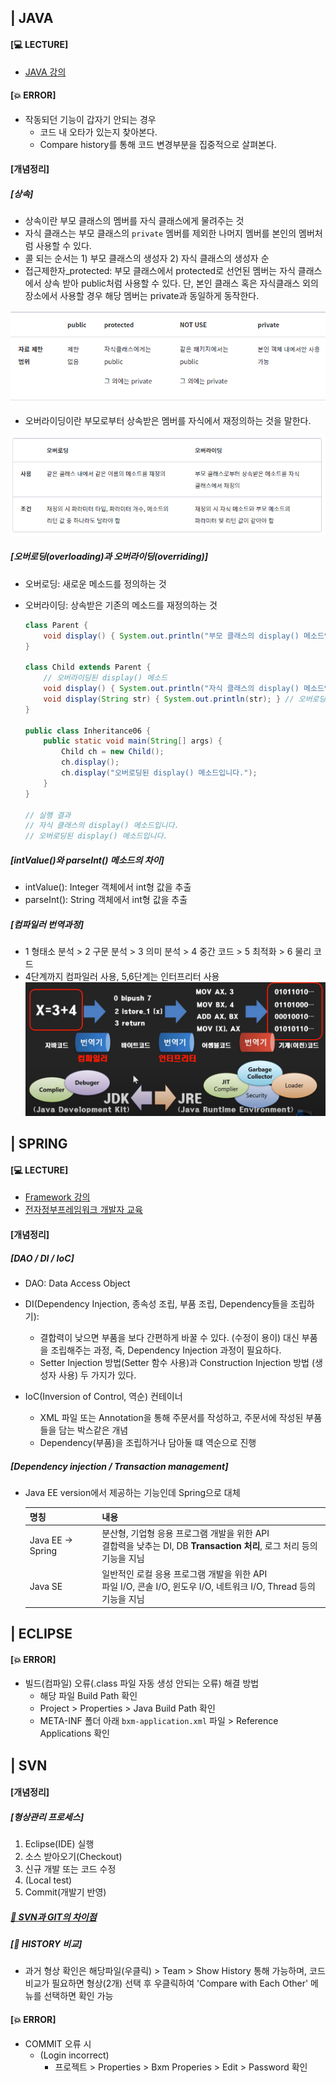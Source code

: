 ## | JAVA

#### [💻 LECTURE]

- [JAVA 강의](https://www.youtube.com/watch?v=tvciu9_jHjQ&list=PLq8wAnVUcTFV4ZjRbyGnw6T1tgmYDLM3P)



#### [💥 ERROR]

- 작동되던 기능이 갑자기 안되는 경우
  - 코드 내 오타가 있는지 찾아본다.
  - Compare history를 통해 코드 변경부분을 집중적으로 살펴본다.



#### [개념정리]

##### [상속]
- 상속이란 부모 클래스의 멤버를 자식 클래스에게 물려주는 것
- 자식 클래스는 부모 클래스의 `private` 멤버를 제외한 나머지 멤버를 본인의 멤버처럼 사용할 수 있다.
- 콜 되는 순서는 1) 부모 클래스의 생성자 2) 자식 클래스의 생성자 순
- 접근제한자_protected: 부모 클래스에서 protected로 선언된 멤버는 자식 클래스에서 상속 받아 public처럼 사용할 수 있다. 단, 본인 클래스 혹은 자식클래스 외의 장소에서 사용할 경우 해당 멤버는 private과 동일하게 동작한다.

![상속_접근제한자_protected](https://github.com/sooyun429/TIL_2021/blob/master/images/%EC%83%81%EC%86%8D_%EC%A0%91%EA%B7%BC%EC%A0%9C%ED%95%9C%EC%9E%90_protected.png?raw=true)

- 오버라이딩이란 부모로부터 상속받은 멤버를 자식에서 재정의하는 것을 말한다.

![상속_오버로딩과 오버라이딩](https://github.com/sooyun429/TIL_2021/blob/master/images/%EC%83%81%EC%86%8D_%EC%98%A4%EB%B2%84%EB%A1%9C%EB%94%A9%EA%B3%BC%20%EC%98%A4%EB%B2%84%EB%9D%BC%EC%9D%B4%EB%94%A9.png?raw=true)

##### [오버로딩(overloading)과 오버라이딩(overriding)]

- 오버로딩: 새로운 메소드를 정의하는 것

- 오버라이딩: 상속받은 기존의 메소드를 재정의하는 것

  ```java
  class Parent {
      void display() { System.out.println("부모 클래스의 display() 메소드입니다."); }
  }
  
  class Child extends Parent {
      // 오버라이딩된 display() 메소드
      void display() { System.out.println("자식 클래스의 display() 메소드입니다."); }
      void display(String str) { System.out.println(str); } // 오버로딩된 display() 메소드
  }
  
  public class Inheritance06 {
      public static void main(String[] args) {
          Child ch = new Child();
          ch.display();
          ch.display("오버로딩된 display() 메소드입니다.");
      }
  }
  
  // 실행 결과
  // 자식 클래스의 display() 메소드입니다.
  // 오버로딩된 display() 메소드입니다.
  ```

##### [intValue()와 parseInt() 메소드의 차이]

- intValue(): Integer 객체에서 int형 값을 추출
- parseInt(): String 객체에서 int형 값을 추출

##### [컴파일러 번역과정]

- 1 형태소 분석 > 2 구문 분석 > 3 의미 분석 > 4 중간 코드 > 5 최적화 > 6 물리 코드
- 4단계까지 컴파일러 사용, 5,6단계는 인터프리터 사용
![자바 컴파일러 인터프리터](https://github.com/sooyun429/TIL_2021/blob/master/images/%EC%9E%90%EB%B0%94%20%EC%BB%B4%ED%8C%8C%EC%9D%BC%EB%9F%AC%20%EC%9D%B8%ED%84%B0%ED%94%84%EB%A6%AC%ED%84%B0.png?raw=true)


## | SPRING

#### [💻 LECTURE]

- [Framework 강의](https://www.youtube.com/watch?v=XtXHIDnzS9c&list=PLq8wAnVUcTFUHYMzoV2RoFoY2HDTKru3T)
- [전자정부프레임워크 개발자 교육](https://www.egovframe.go.kr/EgovEduMovie.jsp?menu=4&submenu=3)

#### [개념정리]

##### [DAO / DI / IoC]

- DAO: Data Access Object
- DI(Dependency Injection, 종속성 조립, 부품 조립, Dependency들을 조립하기):

  - 결합력이 낮으면 부품을 보다 간편하게 바꿀 수 있다. (수정이 용이) 대신 부품을 조립해주는 과정, 즉, Dependency Injection 과정이 필요하다.
  - Setter Injection 방법(Setter 함수 사용)과 Construction Injection 방법 (생성자 사용) 두 가지가 있다. 

- IoC(Inversion of Control, 역순) 컨테이너

  - XML 파일 또는 Annotation을 통해 주문서를 작성하고, 주문서에 작성된 부품들을 담는 박스같은 개념
  - Dependency(부품)을 조립하거나 담아둘 떄 역순으로 진행

##### [Dependency injection / Transaction management]
- Java EE version에서 제공하는 기능인데 Spring으로 대체

    | 명칭              | 내용                                                         |
    | ----------------- | ------------------------------------------------------------ |
    | Java EE -> Spring | 분산형, 기업형 응용 프로그램 개발을 위한 API<br />결합력을 낮추는 DI, DB **Transaction 처리**, 로그 처리 등의 기능을 지님 |
    | Java SE           | 일반적인 로컬 응용 프로그램 개발을 위한 API<br />파일 I/O, 콘솔 I/O, 윈도우 I/O, 네트워크 I/O, Thread 등의 기능을 지님 |




## | ECLIPSE

#### [💥 ERROR]

- 빌드(컴파일) 오류(.class 파일 자동 생성 안되는 오류) 해결 방법
  - 해당 파일 Build Path 확인
  - Project > Properties > Java Build Path 확인
  - META-INF 폴더 아래 `bxm-application.xml` 파일 > Reference Applications 확인



## | SVN

#### [개념정리]

##### [형상관리 프로세스]

1. Eclipse(IDE) 실행
2. 소스 받아오기(Checkout)
3. 신규 개발 또는 코드 수정
4. (Local test)
5. Commit(개발기 반영)



##### [🤲 SVN과 GIT의 차이점](https://www.slideshare.net/einsub/svn-git-17386752)



##### [🤲 HISTORY 비교]

- 과거 형상 확인은 해당파일(우클릭) > Team > Show History 통해 가능하며, 코드 비교가 필요하면 형상(2개) 선택 후 우클릭하여 'Compare with Each Other' 메뉴를 선택하면 확인 가능



#### [💥 ERROR]

- COMMIT 오류 시
  - (Login incorrect)
    - 프로젝트 > Properties > Bxm Properies > Edit > Password 확인
